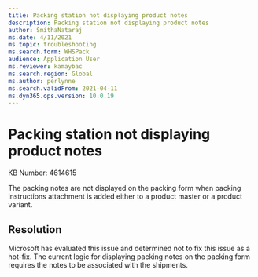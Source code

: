 ```yaml
---
title: Packing station not displaying product notes
description: Packing station not displaying product notes
author: SmithaNataraj
ms.date: 4/11/2021
ms.topic: troubleshooting
ms.search.form: WHSPack
audience: Application User
ms.reviewer: kamaybac
ms.search.region: Global
ms.author: perlynne
ms.search.validFrom: 2021-04-11
ms.dyn365.ops.version: 10.0.19
---
```


# Packing station not displaying product notes

KB Number: 4614615

The packing notes are not displayed on the packing form when packing instructions attachment is added either to a product master or a product variant. 


## Resolution
Microsoft has evaluated this issue and determined not to fix this issue as a hot-fix.
The current logic for displaying packing notes on the packing form requires the notes to be associated with the shipments.



